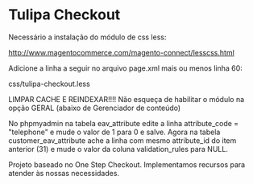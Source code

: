 Tulipa Checkout
===============

Necessário  a instalação do módulo de css less:

http://www.magentocommerce.com/magento-connect/lesscss.html

Adicione a linha a seguir no arquivo page.xml mais ou menos linha 60:

<action method="addCss"><stylesheet>css/tulipa-checkout.less</stylesheet></action>

LIMPAR CACHE E REINDEXAR!!!!
Não esqueça de habilitar o módulo na opção GERAL (abaixo de Gerenciador de conteúdo)

No phpmyadmin na tabela eav_attribute edite a linha attribute_code = "telephone" e mude o valor de 1 para 0 e salve. Agora na tabela customer_eav_attribute ache a linha com mesmo attribute_id do item anterior (31) e mude o valor da coluna validation_rules para NULL.

Projeto baseado no One Step Checkout. Implementamos recursos para atender às nossas necessidades.
